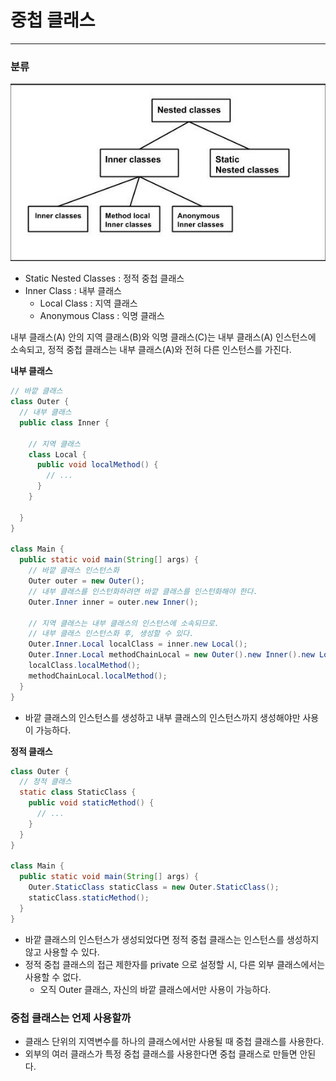# 중첩 클래스

---

### 분류
![img.png](img/NestedClasses.png)
- Static Nested Classes : 정적 중첩 클래스
- Inner Class : 내부 클래스
  - Local Class : 지역 클래스
  - Anonymous Class : 익명 클래스

내부 클래스(A) 안의 지역 클래스(B)와 익명 클래스(C)는 내부 클래스(A) 인스턴스에 소속되고, 정적 중첩 클래스는 내부 클래스(A)와 전혀 다른 인스턴스를 가진다.

**내부 클래스**
```java
// 바깥 클래스
class Outer {
  // 내부 클래스
  public class Inner {

    // 지역 클래스
    class Local {
      public void localMethod() {
        // ...  
      }
    }

  }
}

class Main {
  public static void main(String[] args) {
    // 바깥 클래스 인스턴스화
    Outer outer = new Outer();
    // 내부 클래스를 인스턴화하려면 바깥 클래스를 인스턴화해야 한다.
    Outer.Inner inner = outer.new Inner();

    // 지역 클래스는 내부 클래스의 인스턴스에 소속되므로.
    // 내부 클래스 인스턴스화 후, 생성할 수 있다.
    Outer.Inner.Local localClass = inner.new Local();
    Outer.Inner.Local methodChainLocal = new Outer().new Inner().new Local();
    localClass.localMethod();
    methodChainLocal.localMethod();
  }
}
```
- 바깥 클래스의 인스턴스를 생성하고 내부 클래스의 인스턴스까지 생성해야만 사용이 가능하다.

**정적 클래스**
```java
class Outer {
  // 정적 클래스
  static class StaticClass {
    public void staticMethod() {
      // ...
    }
  }
}

class Main {
  public static void main(String[] args) {
    Outer.StaticClass staticClass = new Outer.StaticClass();
    staticClass.staticMethod();
  }
}
```
- 바깥 클래스의 인스턴스가 생성되었다면 정적 중첩 클래스는 인스턴스를 생성하지 않고 사용할 수 있다.
- 정적 중첩 클래스의 접근 제한자를 private 으로 설정할 시, 다른 외부 클래스에서는 사용할 수 없다.
  - 오직 Outer 클래스, 자신의 바깥 클래스에서만 사용이 가능하다.

### 중첩 클래스는 언제 사용할까
- 클래스 단위의 지역변수를 하나의 클래스에서만 사용될 때 중첩 클래스를 사용한다.
- 외부의 여러 클래스가 특정 중첩 클래스를 사용한다면 중첩 클래스로 만들면 안된다.